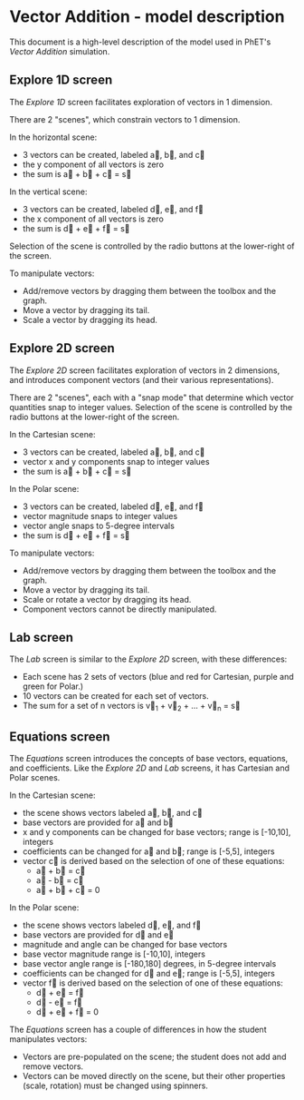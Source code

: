 # Vector Addition - model description

This document is a high-level description of the model used in PhET's _Vector Addition_ simulation.

## Explore 1D screen

The _Explore 1D_ screen facilitates exploration of vectors in 1 dimension. 

There are 2 "scenes", which constrain vectors to 1 dimension.

In the horizontal scene:

* 3 vectors can be created, labeled a&#8407;, b&#8407;, and c&#8407;
* the y component of all vectors is zero
* the sum is a&#8407; + b&#8407; + c&#8407; = s&#8407;

In the vertical scene:

* 3 vectors can be created, labeled d&#8407;, e&#8407;, and f&#8407;
* the x component of all vectors is zero
* the sum is d&#8407; + e&#8407; + f&#8407; = s&#8407;

Selection of the scene is controlled by the radio buttons at the lower-right of the screen.

To manipulate vectors:

* Add/remove vectors by dragging them between the toolbox and the graph.
* Move a vector by dragging its tail.
* Scale a vector by dragging its head.

## Explore 2D screen

The _Explore 2D_ screen facilitates exploration of vectors in 2 dimensions, and introduces component vectors (and their
various representations).

There are 2 "scenes", each with a "snap mode" that determine which vector quantities snap to integer values.
Selection of the scene is controlled by the radio buttons at the lower-right of the screen.

In the Cartesian scene:

* 3 vectors can be created, labeled a&#8407;, b&#8407;, and c&#8407;
* vector x and y components snap to integer values
* the sum is a&#8407; + b&#8407; + c&#8407; = s&#8407;

In the Polar scene:

* 3 vectors can be created, labeled d&#8407;, e&#8407;, and f&#8407;
* vector magnitude snaps to integer values
* vector angle snaps to 5-degree intervals
* the sum is d&#8407; + e&#8407; + f&#8407; = s&#8407;

To manipulate vectors:

* Add/remove vectors by dragging them between the toolbox and the graph.
* Move a vector by dragging its tail.
* Scale or rotate a vector by dragging its head.
* Component vectors cannot be directly manipulated.

## Lab screen

The _Lab_ screen is similar to the _Explore 2D_ screen, with these differences:

* Each scene has 2 sets of vectors (blue and red for Cartesian, purple and green for Polar.)
* 10 vectors can be created for each set of vectors.
* The sum for a set of n vectors is v&#8407;<sub>1</sub> + v&#8407;<sub>2</sub> + ... + v&#8407;<sub>n</sub> = s&#8407;

## Equations screen

The _Equations_ screen introduces the concepts of base vectors, equations, and coefficients. Like the _Explore 2D_ and
_Lab_ screens, it has Cartesian and Polar scenes.

In the Cartesian scene:

* the scene shows vectors labeled a&#8407;, b&#8407;, and c&#8407;
* base vectors are provided for a&#8407; and b&#8407;
* x and y components can be changed for base vectors; range is [-10,10], integers
* coefficients can be changed for a&#8407; and b&#8407;; range is [-5,5], integers
* vector c&#8407; is derived based on the selection of one of these equations:
  * a&#8407; + b&#8407; = c&#8407;
  * a&#8407; - b&#8407; = c&#8407;
  * a&#8407; + b&#8407; + c&#8407; = 0

In the Polar scene:

* the scene shows vectors labeled d&#8407;, e&#8407;, and f&#8407;
* base vectors are provided for d&#8407; and e&#8407;
* magnitude and angle can be changed for base vectors
* base vector magnitude range is [-10,10], integers
* base vector angle range is [-180,180] degrees, in 5-degree intervals
* coefficients can be changed for d&#8407; and e&#8407;; range is [-5,5], integers
* vector f&#8407; is derived based on the selection of one of these equations:
  * d&#8407; + e&#8407; = f&#8407;
  * d&#8407; - e&#8407; = f&#8407;
  * d&#8407; + e&#8407; + f&#8407; = 0

The _Equations_ screen has a couple of differences in how the student manipulates vectors:

* Vectors are pre-populated on the scene; the student does not add and remove vectors.
* Vectors can be moved directly on the scene, but their other properties (scale, rotation) must be changed using spinners.

